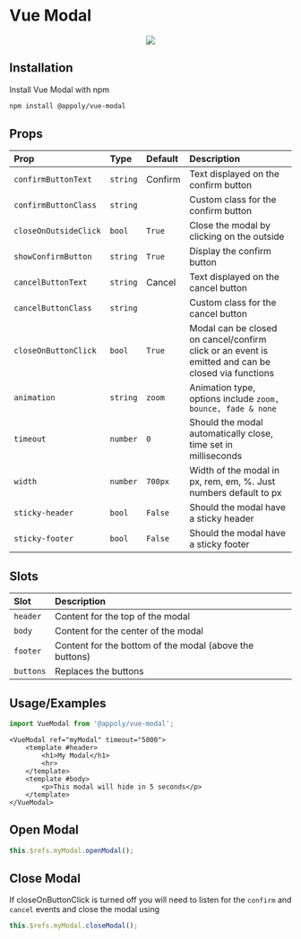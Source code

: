 # Vue Modal

<p align="center">
  <img src="https://www.appoly.co.uk/app/uploads/2022/07/vue-modal-2.gif" />
</p>

## Installation

Install Vue Modal with npm

```bash
npm install @appoly/vue-modal
```

## Props

| Prop                  | Type     | Default | Description                                                                                        |
| :-------------------- | :------- | :------ | :------------------------------------------------------------------------------------------------- |
| `confirmButtonText`   | `string` | Confirm | Text displayed on the confirm button                                                               |
| `confirmButtonClass`  | `string` |         | Custom class for the confirm button                                                                |
| `closeOnOutsideClick` | `bool`   | `True`  | Close the modal by clicking on the outside                                                         |
| `showConfirmButton`   | `string` | `True`  | Display the confirm button                                                                         |
| `cancelButtonText`    | `string` | Cancel  | Text displayed on the cancel button                                                                |
| `cancelButtonClass`   | `string` |         | Custom class for the cancel button                                                                 |
| `closeOnButtonClick`  | `bool`   | `True`  | Modal can be closed on cancel/confirm click or an event is emitted and can be closed via functions |
| `animation`           | `string` | `zoom`  | Animation type, options include `zoom, bounce, fade & none`                                        |
| `timeout`             | `number` | `0`     | Should the modal automatically close, time set in milliseconds                                     |
| `width`               | `number` | `700px` | Width of the modal in px, rem, em, %. Just numbers default to px                                   |
| `sticky-header`       | `bool`   | `False` | Should the modal have a sticky header                                                              |
| `sticky-footer`       | `bool`   | `False` | Should the modal have a sticky footer                                                              |

## Slots

| Slot      | Description                                             |
| :-------- | :------------------------------------------------------ |
| `header`  | Content for the top of the modal                        |
| `body`    | Content for the center of the modal                     |
| `footer`  | Content for the bottom of the modal (above the buttons) |
| `buttons` | Replaces the buttons                                    |

## Usage/Examples

```javascript
import VueModal from '@appoly/vue-modal';
```

```vue
<VueModal ref="myModal" timeout="5000">
    <template #header>
        <h1>My Modal</h1>
        <hr>
    </template>
    <template #body>
        <p>This modal will hide in 5 seconds</p>
    </template>
</VueModal>
```
## Open Modal
```javascript
this.$refs.myModal.openModal();
```

## Close Modal
If closeOnButtonClick is turned off you will need to listen for the `confirm` and `cancel` events and close the modal using

```javascript
this.$refs.myModal.closeModal();
```
